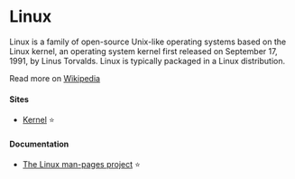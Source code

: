 # Linux

Linux is a family of open-source Unix-like operating systems based on the Linux kernel, an operating system kernel first released on September 17, 1991, by Linus Torvalds. Linux is typically packaged in a Linux distribution.

Read more on [Wikipedia](https://en.wikipedia.org/wiki/Linux)

#### Sites
- [Kernel](https://www.kernel.org) ⭐

#### Documentation
- [The Linux man-pages project](https://www.kernel.org/doc/man-pages) ⭐
